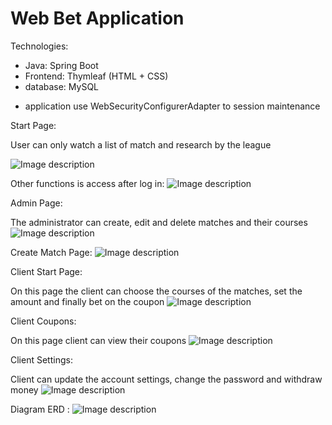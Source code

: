 # Web Bet Application

Technologies:
 - Java: Spring Boot 
 - Frontend: Thymleaf (HTML + CSS)   
 - database: MySQL 
 
 * application use WebSecurityConfigurerAdapter to session maintenance



Start Page:   

User can only watch a list of match and research by the league

![Image description](https://github.com/Raval97/Web-Application_BetApi/blob/master/screens/startPage.PNG?raw=true)


Other functions is access after log in:
![Image description](https://github.com/Raval97/Web-Application_BetApi/blob/master/screens/logIn.PNG?raw=true)


Admin Page:

The administrator can create, edit and delete matches and their courses
![Image description](https://github.com/Raval97/Web-Application_BetApi/blob/master/screens/admin.PNG?raw=true)


Create Match Page:
![Image description](https://github.com/Raval97/Web-Application_BetApi/blob/master/screens/adminNewMatch.PNG?raw=true)


Client Start Page:

On this page the client can choose the courses of the matches, set the amount and finally bet on the coupon
![Image description](https://github.com/Raval97/Web-Application_BetApi/blob/master/screens/client.PNG?raw=true)


Client Coupons:   

On this page client can view their coupons
![Image description](https://github.com/Raval97/Web-Application_BetApi/blob/master/screens/clientCoupons.PNG?raw=true)

Client Settings:    

Client can update the account settings, change the password and withdraw money
![Image description](https://github.com/Raval97/Web-Application_BetApi/blob/master/screens/clientSettings.PNG?raw=true)


Diagram ERD :
![Image description](https://github.com/Raval97/Web-Application_BetApi/blob/master/screens/databse.PNG?raw=true)

